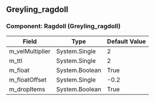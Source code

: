 ## Greyling_ragdoll

### Component: Ragdoll (Greyling_ragdoll)

|Field|Type|Default Value|
|-----|----|-------------|
|m_velMultiplier|System.Single|2|
|m_ttl|System.Single|2|
|m_float|System.Boolean|True|
|m_floatOffset|System.Single|-0.2|
|m_dropItems|System.Boolean|True|

